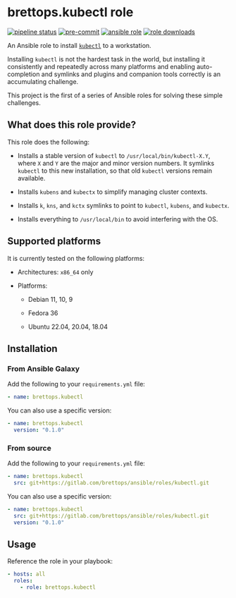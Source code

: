 # brettops.kubectl role

[![pipeline status](https://gitlab.com/brettops/ansible/roles/kubectl/badges/main/pipeline.svg)](https://gitlab.com/brettops/ansible/roles/kubectl/-/commits/main)
[![pre-commit](https://img.shields.io/badge/pre--commit-enabled-brightgreen?logo=pre-commit&logoColor=white)](https://github.com/pre-commit/pre-commit)
[![ansible role](https://img.shields.io/ansible/role/61613)](https://galaxy.ansible.com/brettops/kubectl)
[![role downloads](https://img.shields.io/ansible/role/d/61613)](https://galaxy.ansible.com/brettops/kubectl)

An Ansible role to install
[`kubectl`](https://kubernetes.io/docs/tasks/tools/#kubectl) to a workstation.

Installing `kubectl` is not the hardest task in the world, but installing it
consistently and repeatedly across many platforms and enabling auto-completion
and symlinks and plugins and companion tools correctly is an accumulating
challenge.

This project is the first of a series of Ansible roles for solving these simple
challenges.

## What does this role provide?

This role does the following:

- Installs a stable version of `kubectl` to `/usr/local/bin/kubectl-X.Y`, where
  `X` and `Y` are the major and minor version numbers. It symlinks `kubectl` to
  this new installation, so that old `kubectl` versions remain available.

- Installs `kubens` and `kubectx` to simplify managing cluster contexts.

- Installs `k`, `kns`, and `kctx` symlinks to point to `kubectl`, `kubens`, and
  `kubectx`.

- Installs everything to `/usr/local/bin` to avoid interfering with the OS.

## Supported platforms

It is currently tested on the following platforms:

- Architectures: `x86_64` only

- Platforms:

  - Debian 11, 10, 9

  - Fedora 36

  - Ubuntu 22.04, 20.04, 18.04

## Installation

### From Ansible Galaxy

Add the following to your `requirements.yml` file:

```yaml
- name: brettops.kubectl
```

You can also use a specific version:

```yaml
- name: brettops.kubectl
  version: "0.1.0"
```

### From source

Add the following to your `requirements.yml` file:

```yaml
- name: brettops.kubectl
  src: git+https://gitlab.com/brettops/ansible/roles/kubectl.git
```

You can also use a specific version:

```yaml
- name: brettops.kubectl
  src: git+https://gitlab.com/brettops/ansible/roles/kubectl.git
  version: "0.1.0"
```

## Usage

Reference the role in your playbook:

```yaml
- hosts: all
  roles:
    - role: brettops.kubectl
```
